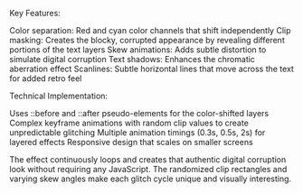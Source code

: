 Key Features:

Color separation: Red and cyan color channels that shift independently
Clip masking: Creates the blocky, corrupted appearance by revealing different portions of the text layers
Skew animations: Adds subtle distortion to simulate digital corruption
Text shadows: Enhances the chromatic aberration effect
Scanlines: Subtle horizontal lines that move across the text for added retro feel

Technical Implementation:

Uses ::before and ::after pseudo-elements for the color-shifted layers
Complex keyframe animations with random clip values to create unpredictable glitching
Multiple animation timings (0.3s, 0.5s, 2s) for layered effects
Responsive design that scales on smaller screens

The effect continuously loops and creates that authentic digital corruption look without requiring any JavaScript. The randomized clip rectangles and varying skew angles make each glitch cycle unique and visually interesting.